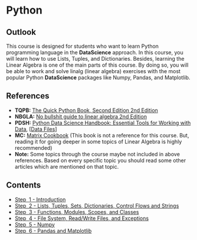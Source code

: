 # Python

## Outlook
This course is designed for students who want to learn Python programming language in the **DataScience** approach. In this course, you will learn how to use Lists, Tuples, and Dictionaries. Besides, learning the Linear Algebra is one of the main parts of this course. By doing so, you will be able to work and solve linalg (linear algebra) exercises with the most popular Python **DataScience** packages like Numpy, Pandas, and Matplotlib.

## References
- **TQPB:** [The Quick Python Book, Second Edition 2nd Edition](https://www.amazon.com/Quick-Python-Book-Second/dp/193518220X)
- **NBGLA:** [No bullshit guide to linear algebra 2nd Edition](https://www.amazon.com/No-bullshit-guide-linear-algebra/dp/0992001021)
- **PDSH:** [Python Data Science Handbook: Essential Tools for Working with Data](https://www.amazon.com/Python-Data-Science-Handbook-Essential/dp/1491912057), [[Data Files](https://github.com/jakevdp/PythonDataScienceHandbook/tree/master/notebooks/data)]
- **MC:** [Matrix Cookbook](https://www.math.uwaterloo.ca/~hwolkowi/matrixcookbook.pdf) (This book is not a reference for this course. But, reading it for going deeper in some topics of Linear Algebra is highly recommended)
- **Note:** Some topics through the course maybe not included in above references. Based on every specific topic you should read some other articles which are mentioned on that topic. 

## Contents 

- [Step &nbsp;1 - Introduction](01-Introduction.md)
- [Step &nbsp;2 - Lists, Tuples, Sets, Dictionaries, Control Flows and Strings](02-Lists-Tuples-Sets-Dictionaries-ControlFlows-Strings.md)
- [Step &nbsp;3 - Functions, Modules, Scopes, and Classes](03-Functions-Modules-Scopes-Classes.md)
- [Step &nbsp;4 - File System, Read/Write Files, and Exceptions](04-FileSystem-ReadAndWriteFiles-Exceptions.md)
- [Step &nbsp;5 - Numpy](05-Numpy.md)
- [Step &nbsp;6 - Pandas and Matplotlib](06-Pandas-Matplotlib.md)

